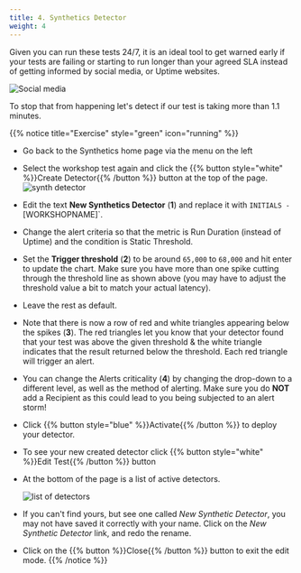 ```yaml
---
title: 4. Synthetics Detector
weight: 4
---
```

Given you can run these tests 24/7, it is an ideal tool to get warned early if your tests are failing or starting to run longer than your agreed SLA instead of getting informed by social media, or Uptime websites.

![Social media](../images/social-media-post.png)

 To stop that from happening let's detect if our test is taking more than 1.1 minutes.

 {{% notice title="Exercise" style="green" icon="running" %}}

* Go back to the Synthetics home page via the menu on the left
* Select the workshop test again and click the {{% button style="white" %}}Create Detector{{% /button %}} button at the top of the page.  
  ![synth detector](../images/synth-detector.png)
* Edit the text **New Synthetics Detector** (**1**) and replace it with `INITIALS -` [WORKSHOPNAME]`.
* Change the alert criteria so that the metric is Run Duration (instead of Uptime) and the condition is Static Threshold.
* Set the **Trigger threshold** (**2**) to be around `65,000` to `68,000` and hit enter to update the chart.  Make sure you have more than one spike cutting through the threshold line as shown above (you may have to adjust the threshold value a bit to match your actual latency).
* Leave the rest as default.
* Note that there is now a row of red and white triangles appearing below the spikes (**3**). The red triangles let you know that your detector found that your test was above the given threshold & the white triangle indicates that the result returned below the threshold. Each red triangle will trigger an alert.
* You can change the Alerts criticality (**4**) by changing the drop-down to a different level, as well as the method of alerting.  Make sure you do **NOT** add a Recipient as this could lead to you being subjected to an alert storm!
* Click {{% button style="blue" %}}Activate{{% /button %}} to deploy your detector.
* To see your new created detector click {{% button style="white" %}}Edit Test{{% /button %}} button
* At the bottom of the page is a list of active detectors.

  ![list of detectors](../images/detector-list.png)

* If you can't find yours, but see one called *New Synthetic Detector*, you may not have saved it correctly with your name. Click on the *New Synthetic Detector* link, and redo the rename.
* Click on the {{% button %}}Close{{% /button %}} button to exit the edit mode.
{{% /notice %}}
